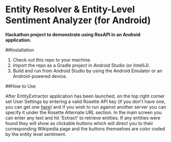 # Entity Resolver & Entity-Level Sentiment Analyzer (for Android)
**Hackathon project to demonstrate using RosAPI in an Android application.**

##Installation

1. Check out this repo to your machine.
2. Import the repo as a Gradle project in Android Studio (or IntelliJ).
3. Build and run from Android Studio by using the Android Emulator or an Android-powered device.

##How to Use

After EntityExtractor application has been launched, on the top right corner set User Settings by entering a valid Rosette API key (if you don't have one, you can get one [here](https://developer.rosette.com/signup)) and if you wish to run against another server you can specify it under the Rosette Alternate URL section. In the main screen you can enter any text and hit 'Extract' to retrieve entities. If any entities were found they will show as clickable buttons which will direct you to their corresponding Wikipedia page and the buttons themselves are color coded by the entity level sentiment.